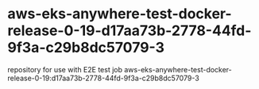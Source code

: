# aws-eks-anywhere-test-docker-release-0-19-d17aa73b-2778-44fd-9f3a-c29b8dc57079-3
repository for use with E2E test job aws-eks-anywhere-test-docker-release-0-19:d17aa73b-2778-44fd-9f3a-c29b8dc57079-3
